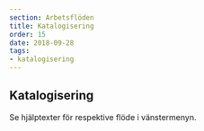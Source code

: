 ```yaml
---
section: Arbetsflöden
title: Katalogisering
order: 15
date: 2018-09-28
tags:
- katalogisering
--- 
```


## Katalogisering

Se hjälptexter för respektive flöde i vänstermenyn.
